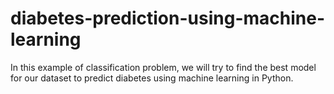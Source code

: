 # diabetes-prediction-using-machine-learning
In this example of classification problem, we will try to find the best model for our dataset to predict diabetes using machine learning in Python.
